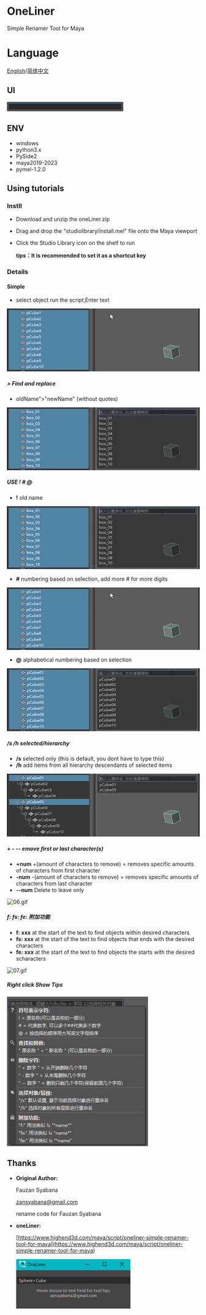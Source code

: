 # OneLiner

Simple Renamer Tool for Maya

# Language

[English](README.md)/[简体中文](RREADME_zh.md)

## UI

![image.png](images/10.png)

## ENV

- windows
- python3.x
- PySide2
- maya2019-2023
- pymel-1.2.0

## Using tutorials

### Instll

- Download and unzip the oneLiner.zip
- Drag and drop the "studiolibrary/install.mel" file onto the Maya viewport
- Click the Studio Library icon on the shelf to run

    **tips：It is recommended to set it as a shortcut key**

### Details

#### Simple

- select object run the script,Enter text

![01.gif](images/01.gif)

##### > Find and replace

- oldName">"newName" (without quotes)

![03.gif](images/03.gif)

##### USE ! # @

- **!** old name

![02.gif](images/02.gif)

- **#** numbering based on selection, add more # for more digits

![01.gif](images/01.gif)

- **@** alphabetical numbering based on selection

![04.gif](images/04.gif)

##### /s /h selected/hierarchy

- **/s** selected only (this is default, you dont have to type this)
- **/h** add items from all hierarchy descendants of selected items

![05.gif](images/05.gif)

##### + - -- emove first or last character(s)

- **+num** +(amount of characters to remove) = removes specific amounts of characters from first character
- **-num** -(amount of characters to remove) = removes specific amounts of characters from last character
- **--num** Delete to leave only

![06.gif](images/06.gif)

##### f: fs: fe: 附加功能

- **f: xxx** at the start of the text to find objects within desired characters
- **fs: xxx** at the start of the text to find objects that ends with the desired characters
- **fe: xxx** at the start of the text to find objects the starts with the desired scharacters

![07.gif](images/07.gif)

##### Right click Show Tips

![08.png](images/08.png)

## Thanks

- **Original Author:**

    Fauzan Syabana

    zansyabana@gmail.com

    rename code for Fauzan Syabana

- **oneLiner:**

    [https://www.highend3d.com/maya/script/oneliner-simple-renamer-tool-for-maya](<https://www.highend3d.com/maya/script/oneliner-simple-renamer-tool-for-maya>)

    ![09.png](images/09.png)
